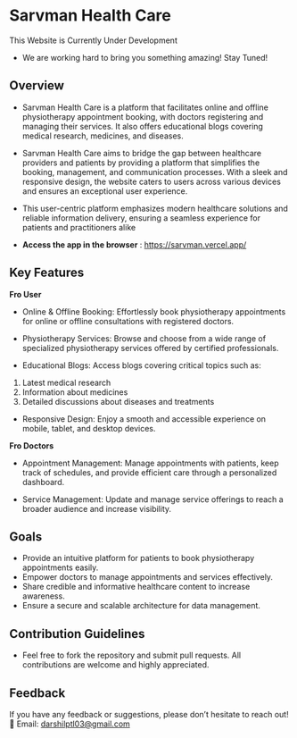 # Sarvman Health Care

This Website is Currently Under Development

- We are working hard to bring you something amazing! Stay Tuned!

## Overview

- Sarvman Health Care is a platform that facilitates online and offline physiotherapy appointment booking, with doctors registering and managing their services. It also offers educational blogs covering medical research, medicines, and diseases.

- Sarvman Health Care aims to bridge the gap between healthcare providers and patients by providing a platform that simplifies the booking, management, and communication processes. With a sleek and responsive design, the website caters to users across various devices and ensures an exceptional user experience.

- This user-centric platform emphasizes modern healthcare solutions and reliable information delivery, ensuring a seamless experience for patients and practitioners alike

- **Access the app in the browser** : https://sarvman.vercel.app/

## Key Features

**Fro User**

- Online & Offline Booking:
  Effortlessly book physiotherapy appointments for online or offline consultations with registered doctors.

- Physiotherapy Services:
  Browse and choose from a wide range of specialized physiotherapy services offered by certified professionals.

- Educational Blogs:
  Access blogs covering critical topics such as:

1. Latest medical research
2. Information about medicines
3. Detailed discussions about diseases and treatments

- Responsive Design:
  Enjoy a smooth and accessible experience on mobile, tablet, and desktop devices.

**Fro Doctors**

- Appointment Management:
  Manage appointments with patients, keep track of schedules, and provide efficient care through a personalized dashboard.

- Service Management:
  Update and manage service offerings to reach a broader audience and increase visibility.

## Goals

- Provide an intuitive platform for patients to book physiotherapy appointments easily.
- Empower doctors to manage appointments and services effectively.
- Share credible and informative healthcare content to increase awareness.
- Ensure a secure and scalable architecture for data management.

## Contribution Guidelines

- Feel free to fork the repository and submit pull requests. All contributions are welcome and highly appreciated.

## Feedback

If you have any feedback or suggestions, please don’t hesitate to reach out!
📧 Email: darshilptl03@gmail.com
